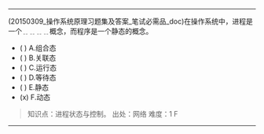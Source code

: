 ---
(20150309_操作系统原理习题集及答案_笔试必需品_doc)在操作系统中，进程是一个﹎﹎﹎﹎概念，而程序是一个静态的概念。
- ( ) A.组合态 
- ( ) B.关联态 
- ( ) C.运行态 
- ( ) D.等待态 
- ( ) E.静态 
- (x) F.动态

> 知识点：进程状态与控制。
> 出处：网络
> 难度：1
> F

---